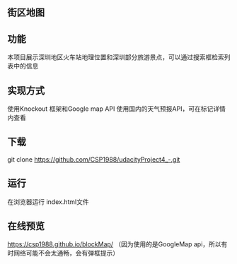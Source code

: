 ## 街区地图

## 功能
 本项目展示深圳地区火车站地理位置和深圳部分旅游景点，可以通过搜索框检索列表中的信息

## 实现方式
 使用Knockout 框架和Google map API
 使用国内的天气预报API，可在标记详情内查看

## 下载
 git clone https://github.com/CSP1988/udacityProject4_-.git

## 运行
 在浏览器运行 index.html文件

## 在线预览
https://csp1988.github.io/blockMap/
（因为使用的是GoogleMap api，所以有时网络可能不会太通畅，会有弹框提示）
